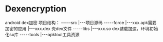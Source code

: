 # Dexencryption
android dex加密
项目结构：
-----src
     |---项目源码
-----force
     |---xxx.apk需要加密的应用
     |---xxx.dex 壳dex文件
-----libs
     |---xxx.so dex装载加速，环境初始化so库
-----tools
     |---apktool工具资源


